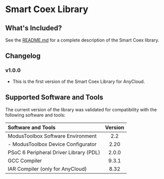# Smart Coex Library

## What's Included?

See the [README.md](./README.md) for a complete description of the Smart Coex library.

## Changelog

### v1.0.0

- This is the first version of the Smart Coex Library for AnyCloud.

## Supported Software and Tools

The current version of the library was validated for compatibility with the following software and tools:

| Software and Tools                                      | Version |
| :---                                                    | :----:  |
| ModusToolbox Software Environment                       | 2.2     |
| - ModusToolbox Device Configurator                      | 2.20    |
| PSoC 6 Peripheral Driver Library (PDL)                  | 2.0.0   |
| GCC Compiler                                            | 9.3.1   |
| IAR Compiler (only for AnyCloud)                        | 8.32    |

